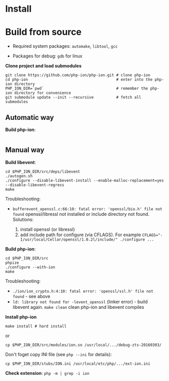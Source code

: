 Install
=======

# Build from source

* Required system packages: `automake`, `libtool`, `gcc`

* Packages for debug: `gdb` for linux

**Clone project and load submodules**
```
git clone https://github.com/php-ion/php-ion.git # clone php-ion
cd php-ion                                       # enter into the php-ion directory
PHP_ION_DIR=`pwd`                                # remember the php-ion directory for convenience
git submodule update --init --recursive          # fetch all submodules
```

## Automatic way

**Build php-ion**:

```

```

## Manual way

**Build libevent**:

```
cd $PHP_ION_DIR/src/deps/libevent
./autogen.sh
./configure --disable-libevent-install --enable-malloc-replacement=yes --disable-libevent-regress
make
```

Troubleshooting:
* `bufferevent_openssl.c:66:10: fatal error: 'openssl/bio.h' file not found` openssl/libressl not installed or include directory not found. Solutions:

  1. install openssl (or libressl)
  2. add include path for configure (via CFLAGS). For example `CFLAGS="-I/usr/local/Cellar/openssl/1.0.2l/include/" ./configure ...`


**Build php-ion**:

```
cd $PHP_ION_DIR/src
phpize
./configure --with-ion
make
```

Troubleshooting:
* `./ion/ion_crypto.h:4:10: fatal error: 'openssl/ssl.h' file not found` - see above
* `ld: library not found for -levent_openssl` (linker error) - build libevent again. `make clean` clean php-ion and libevent compiles 


**Install php-ion**

```
make install # hard install
```
or
```
cp $PHP_ION_DIR/src/modules/ion.so /usr/local/.../debug-zts-20160303/
```

Don't foget copy INI file (see `php --ini` for details):

```
cp $PHP_ION_DIR/stubs/ION.ini /usr/local/etc/php/.../ext-ion.ini
```

**Check extension**: `php -m | grep -i ion`
